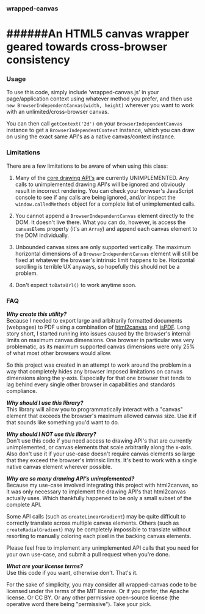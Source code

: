 ### wrapped-canvas
######An HTML5 canvas wrapper geared towards cross-browser consistency
=========


### Usage

To use this code, simply include 'wrapped-canvas.js' in your page/application context using whatever method you prefer, and then use `new BrowserIndependentCanvas(width, height)` wherever you want to work with an unlimited/cross-browser canvas.

You can then call `getContext('2d')` on your `BrowserIndependentCanvas` instance to get a `BrowserIndependentContext` instance, which you can draw on using the exact same API's as a native canvas/context instance.

### Limitations

There are a few limitations to be aware of when using this class:

1.  Many of the [core drawing API's](http://www.w3schools.com/tags/ref_canvas.asp) are currently UNIMPLEMENTED.   Any calls to unimplemented drawing API's will be ignored and obviously result in incorrect rendering.  You can check your browser's JavaScript console to see if any calls are being ignored, and/or inspect the `window.calledMethods` object for a complete list of unimplemented calls.

2.  You cannot append a `BrowserIndependentCanvas` element directly to the DOM.  It doesn't live there.  What you can do, however, is access the `canvasElems` property (it's an `Array`) and append each canvas element to the DOM individually. 

3.  Unbounded canvas sizes are only supported vertically.  The maximum horizontal dimensions of a `BrowserIndependentCanvas` element will still be fixed at whatever the browser's intrinsic limit happens to be.  Horizontal scrolling is terrible UX anyways, so hopefully this should not be a problem.

4.  Don't expect `toDataUrl()` to work anytime soon.


### FAQ

**_Why create this utility?_**<br />
Because I needed to export large and arbitrarily formatted documents (webpages) to PDF using a combination of [html2canvas](https://github.com/niklasvh/html2canvas) and [jsPDF](https://github.com/MrRio/jsPDF).  Long story short, I started running into issues caused by the browser's internal limits on maximum canvas dimensions.  One browser in particular was very problematic, as its maximum supported canvas dimensions were only 25% of what most other browsers would allow.  

So this project was created in an attempt to work around the problem in a way that completely hides any browser imposed limitations on canvas dimensions along the y-axis.  Especially for that one browser that tends to lag behind every single other browser in capabilities and standards compliance.

**_Why should I use this library?_**<br />
This library will allow you to programmatically interact with a "canvas" element that exceeds the browser's maximum allowed canvas size.  Use it if that sounds like something you'd want to do.

**_Why should I NOT use this library?_**<br />
Don't use this code if you need access to drawing API's that are currently unimplemented, or canvas elements that scale arbitrarily along the x-axis.  Also don't use it if your use-case doesn't require canvas elements so large that they exceed the browser's intrinsic limits.  It's best to work with a single native canvas element wherever possible.  

**_Why are so many drawing API's unimplemented?_**<br />
Because my use-case involved integrating this project with html2canvas, so it was only necessary to implement the drawing API's that html2canvas actually uses.  Which thankfully happened to be only a small subset of the complete API.  

Some API calls (such as `createLinearGradient`) may be quite difficult to correctly translate across multiple canvas elements.  Others (such as `createRadialGradient`) may be completely impossible to translate without resorting to manually coloring each pixel in the backing canvas elements.  

Please feel free to implement any unimplemented API calls that you need for your own use-case, and submit a pull request when you're done.

**_What are your license terms?_**<br />
Use this code if you want, otherwise don't.  That's it.  

For the sake of simplicity, you may consider all wrapped-canvas code to be licensed under the terms of the MIT license. Or if you prefer, the Apache license. Or CC BY. Or any other permissive open-source license (the operative word there being "permissive"). Take your pick.
